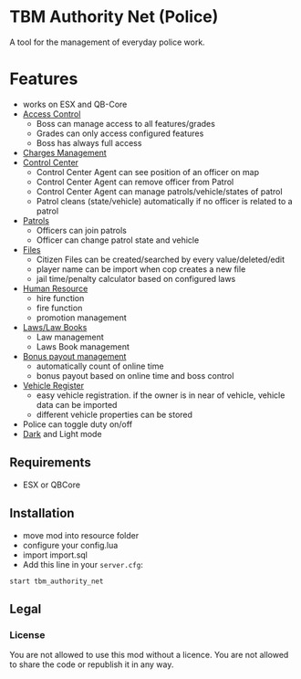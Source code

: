 # TBM Authority Net (Police)

A tool for the management of everyday police work.




# Features

- works on ESX and QB-Core
- [Access Control](./docs/AccessControl.md)
    - Boss can manage access to all features/grades
    - Grades can only access configured features
    - Boss has always full access
- [Charges Management](./docs/ChargesManagement.md)
- [Control Center](./docs/ControlCenter.md)
  - Control Center Agent can see position of an officer on map
  - Control Center Agent can remove officer from Patrol
  - Control Center Agent can manage patrols/vehicle/states of patrol
  - Patrol cleans (state/vehicle) automatically if no officer is related to a patrol
- [Patrols](./docs/Patrols.md)
  - Officers can join patrols 
  - Officer can change patrol state and vehicle
- [Files](./docs/Files.md)
  - Citizen Files can be created/searched by every value/deleted/edit
  - player name can be import when cop creates a new file
  - jail time/penalty calculator based on configured laws 
- [Human Resource](./docs/HumanResource.md)
  - hire function
  - fire function
  - promotion management
- [Laws/Law Books](./docs/Laws.md)
  - Law management
  - Laws Book management
- [Bonus payout management](./docs/Payout.md)
  - automatically count of online time
  - bonus payout based on online time and boss control
- [Vehicle Register](./docs/Vehicle.md)
  - easy vehicle registration. if the owner is in near of vehicle, vehicle data can be imported
  - different vehicle properties can be stored 
- Police can toggle duty on/off
- [Dark](./docs/DarkMode.md) and Light mode


## Requirements

- ESX or QBCore

## Installation

- move mod into resource folder
- configure your config.lua
- import import.sql
- Add this line in your `server.cfg`:
```
start tbm_authority_net
```

## Legal

### License

You are not allowed to use this mod without a licence. You are not allowed to share the code or republish it in any way. 
